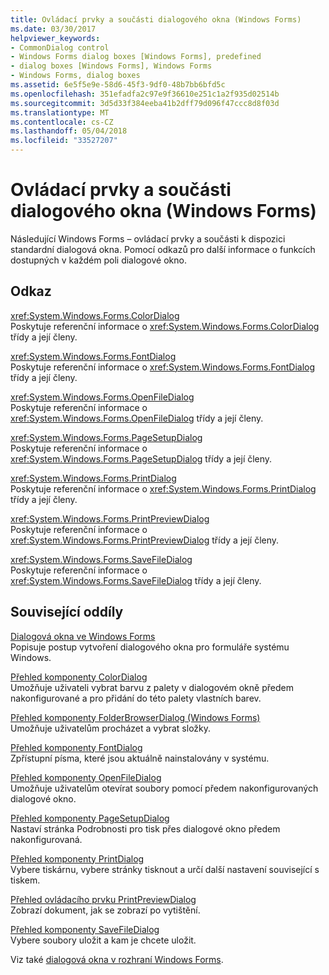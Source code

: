 ```yaml
---
title: Ovládací prvky a součásti dialogového okna (Windows Forms)
ms.date: 03/30/2017
helpviewer_keywords:
- CommonDialog control
- Windows Forms dialog boxes [Windows Forms], predefined
- dialog boxes [Windows Forms], Windows Forms
- Windows Forms, dialog boxes
ms.assetid: 6e5f5e9e-58d6-45f3-9df0-48b7bb6bfd5c
ms.openlocfilehash: 351efadfa2c97e9f36610e251c1a2f935d02514b
ms.sourcegitcommit: 3d5d33f384eeba41b2dff79d096f47ccc8d8f03d
ms.translationtype: MT
ms.contentlocale: cs-CZ
ms.lasthandoff: 05/04/2018
ms.locfileid: "33527207"
---
```

# <a name="dialog-box-controls-and-components-windows-forms"></a>Ovládací prvky a součásti dialogového okna (Windows Forms)
Následující Windows Forms – ovládací prvky a součásti k dispozici standardní dialogová okna. Pomocí odkazů pro další informace o funkcích dostupných v každém poli dialogové okno.  
  
## <a name="reference"></a>Odkaz  
 <xref:System.Windows.Forms.ColorDialog>  
 Poskytuje referenční informace o <xref:System.Windows.Forms.ColorDialog> třídy a její členy.  
  
 <xref:System.Windows.Forms.FontDialog>  
 Poskytuje referenční informace o <xref:System.Windows.Forms.FontDialog> třídy a její členy.  
  
 <xref:System.Windows.Forms.OpenFileDialog>  
 Poskytuje referenční informace o <xref:System.Windows.Forms.OpenFileDialog> třídy a její členy.  
  
 <xref:System.Windows.Forms.PageSetupDialog>  
 Poskytuje referenční informace o <xref:System.Windows.Forms.PageSetupDialog> třídy a její členy.  
  
 <xref:System.Windows.Forms.PrintDialog>  
 Poskytuje referenční informace o <xref:System.Windows.Forms.PrintDialog> třídy a její členy.  
  
 <xref:System.Windows.Forms.PrintPreviewDialog>  
 Poskytuje referenční informace o <xref:System.Windows.Forms.PrintPreviewDialog> třídy a její členy.  
  
 <xref:System.Windows.Forms.SaveFileDialog>  
 Poskytuje referenční informace o <xref:System.Windows.Forms.SaveFileDialog> třídy a její členy.  
  
## <a name="related-sections"></a>Související oddíly  
 [Dialogová okna ve Windows Forms](../../../../docs/framework/winforms/dialog-boxes-in-windows-forms.md)  
 Popisuje postup vytvoření dialogového okna pro formuláře systému Windows.  
  
 [Přehled komponenty ColorDialog](../../../../docs/framework/winforms/controls/colordialog-component-overview-windows-forms.md)  
 Umožňuje uživateli vybrat barvu z palety v dialogovém okně předem nakonfigurované a pro přidání do této palety vlastních barev.  
  
 [Přehled komponenty FolderBrowserDialog (Windows Forms)](../../../../docs/framework/winforms/controls/folderbrowserdialog-component-overview-windows-forms.md)  
 Umožňuje uživatelům procházet a vybrat složky.  
  
 [Přehled komponenty FontDialog](../../../../docs/framework/winforms/controls/fontdialog-component-overview-windows-forms.md)  
 Zpřístupní písma, které jsou aktuálně nainstalovány v systému.  
  
 [Přehled komponenty OpenFileDialog](../../../../docs/framework/winforms/controls/openfiledialog-component-overview-windows-forms.md)  
 Umožňuje uživatelům otevírat soubory pomocí předem nakonfigurovaných dialogové okno.  
  
 [Přehled komponenty PageSetupDialog](../../../../docs/framework/winforms/controls/pagesetupdialog-component-overview-windows-forms.md)  
 Nastaví stránka Podrobnosti pro tisk přes dialogové okno předem nakonfigurovaná.  
  
 [Přehled komponenty PrintDialog](../../../../docs/framework/winforms/controls/printdialog-component-overview-windows-forms.md)  
 Vybere tiskárnu, vybere stránky tisknout a určí další nastavení související s tiskem.  
  
 [Přehled ovládacího prvku PrintPreviewDialog](../../../../docs/framework/winforms/controls/printpreviewdialog-control-overview-windows-forms.md)  
 Zobrazí dokument, jak se zobrazí po vytištění.  
  
 [Přehled komponenty SaveFileDialog](../../../../docs/framework/winforms/controls/savefiledialog-component-overview-windows-forms.md)  
 Vybere soubory uložit a kam je chcete uložit.  
  
 Viz také [dialogová okna v rozhraní Windows Forms](http://msdn.microsoft.com/library/2chz8edb\(v=vs.110\)).
